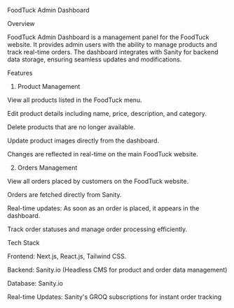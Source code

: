 FoodTuck Admin Dashboard

Overview

FoodTuck Admin Dashboard is a management panel for the FoodTuck website. It provides admin users with the ability to manage products and track real-time orders. The dashboard integrates with Sanity for backend data storage, ensuring seamless updates and modifications.

Features

1. Product Management

View all products listed in the FoodTuck menu.

Edit product details including name, price, description, and category.

Delete products that are no longer available.

Update product images directly from the dashboard.

Changes are reflected in real-time on the main FoodTuck website.

2. Orders Management

View all orders placed by customers on the FoodTuck website.

Orders are fetched directly from Sanity.

Real-time updates: As soon as an order is placed, it appears in the dashboard.

Track order statuses and manage order processing efficiently.

Tech Stack

Frontend: Next.js, React.js, Tailwind CSS.

Backend: Sanity.io (Headless CMS for product and order data management)

Database: Sanity.io

Real-time Updates: Sanity's GROQ subscriptions for instant order tracking
